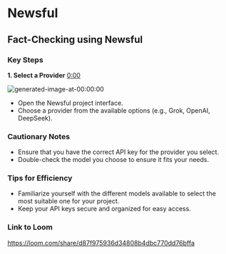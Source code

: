 # Newsful

## Fact-Checking using Newsful

### Key Steps

**1. Select a Provider** [0:00](https://loom.com/share/d87f975936d34808b4dbc770dd76bffa?t=0)

![generated-image-at-00:00:00](https://loom.com/i/4aba3fa1e34a4b32bc842f1d981337b6?workflows_screenshot=true)

- Open the Newsful project interface.
- Choose a provider from the available options (e.g., Grok, OpenAI, DeepSeek).

### Cautionary Notes

- Ensure that you have the correct API key for the provider you select.
- Double-check the model you choose to ensure it fits your needs.

### Tips for Efficiency

- Familiarize yourself with the different models available to select the most suitable one for your project.
- Keep your API keys secure and organized for easy access.

### Link to Loom

<https://loom.com/share/d87f975936d34808b4dbc770dd76bffa>
